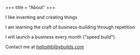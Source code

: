 +++
title = "About"
+++


I like inventing and creating things

I am learning the craft of business-building through repetition
	
I will launch a business every month ("speed build")

Contact me at [hello@bilbybuilds.com](mailto:hello@bilbybuilds.com)


